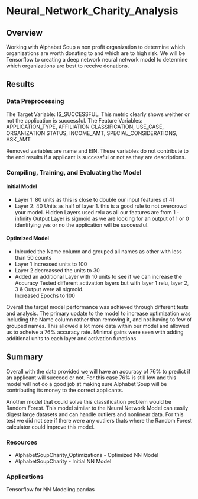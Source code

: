 # Neural_Network_Charity_Analysis

## Overview
Working with Alphabet Soup a non profit organization to determine which organizations are worth donating to and which are to high risk.  We will be Tensorflow to creating a deep network neural network model to determine which organizations are best to receive donations. 

## Results
### Data Preprocessing
The Target Variable: IS_SUCCESSFUL.  This metric clearly shows weither or not the application is successful. 
The Feature Variables: APPLICATION_TYPE, AFFILIATION CLASSIFICATION, USE_CASE, ORGANIZATION STATUS, INCOME_AMT, SPECIAL_CONSIDERATIONS, ASK_AMT

Removed variables are name and EIN.  These variables do not contribute to the end results if a applicant is successful or not as they are descriptions.

### Compiling, Training, and Evaluating the Model
#### Initial Model
- Layer 1:  80 units as this is close to double our input features of 41
- Layer 2: 40 Units as half of layer 1.  this is a good rule to not overcrowd your model.
Hidden Layers used relu as all our features are from 1 - infinity
Output Layer is sigmoid as we are looking for an output of 1 or 0 identifying yes or no the application will be successful.


#### Optimized Model
- Inlcuded the Name column and grouped all names as other with less than 50 counts
- Layer 1 increased units to 100 
- Layer 2 decreassed the units to 30
- Added an additional Layer with 10 units to see if we can increase the Accuracy
Tested different activation layers but with layer 1 relu, layer 2, 3 & Output were all sigmoid.  
Increased Epochs to 100 

Overall the target model performance was achieved through different tests and analysis.  The primary update to the model to increase optimization was including the Name column rather than removing it,  and not having to few of grouped names.  This allowed a lot more data within our model and allowed us to acheive a 76% accuracy rate. 
Minimal gains were seen with adding additional units to each layer and activation functions.

## Summary
Overall with the data provided we will have an accuracy of 76% to predict if an applicant will succeed or not.  For this case 76% is still low and this model will not do a good job at making sure Alphabet Soup will be contributing its money to the correct applicants.    

Another model that could solve this classification problem would be Random Forest.  This model similar to the Neural Network Model can easily digest large datasets and can handle outliers and nonlinear data.  For this test we did not see if there were any outliers thats where the Random Forest calculator could improve this model. 

### Resources
- AlphabetSoupCharity_Optimizations - Optimized NN Model
- AlphabetSoupCharity - Initial NN Model

### Applications
Tensorflow for NN Modeling
pandas 
